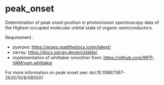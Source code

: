 # peak_onset
Determination of peak onset position in photomission spectroscopy data of the Highest occupied molecular orbital state of organic semiconductors. 

Requirement : 
* pyarpes: https://arpes.readthedocs.io/en/latest/ 
* xarray: https://docs.xarray.dev/en/stable/ 
* implementation of whittaker smoother from: https://github.com/WFP-VAM/vam.whittaker 

For more information on peak onset see: doi:10.1088/1367-2630/10/8/085001

